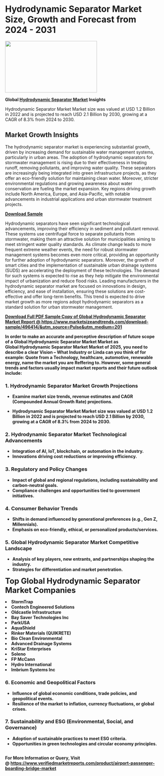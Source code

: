 <H1>Hydrodynamic Separator Market Size, Growth and Forecast from 2024 - 2031</H1><img class="aligncenter size-medium wp-image-584254" src="https://thirdeyenews.in/wp-content/uploads/2024/09/Global-Market-Research-300x168.jpeg" alt="" width="300" height="168" /><p><strong>Global&nbsp;<a href="https://www.marketsizeandtrends.com/download-sample/496414/&amp;utm_source=Pulse&amp;utm_medium=201">Hydrodynamic Separator Market</a> Insights</strong></p><p>Hydrodynamic Separator Market Market size was valued at USD 1.2 Billion in 2022 and is projected to reach USD 2.1 Billion by 2030, growing at a CAGR of 8.3% from 2024 to 2030.</p><p><h2>Market Growth Insights</h2> <p>The hydrodynamic separator market is experiencing substantial growth, driven by increasing demand for sustainable water management systems, particularly in urban areas. The adoption of hydrodynamic separators for stormwater management is rising due to their effectiveness in treating runoff, removing pollutants, and improving water quality. These separators are increasingly being integrated into green infrastructure projects, as they offer an eco-friendly solution for maintaining clean water. Moreover, stricter environmental regulations and growing awareness about water conservation are fueling the market expansion. Key regions driving growth include North America, Europe, and Asia-Pacific, with notable advancements in industrial applications and urban stormwater treatment projects.</p> <p><strong><a href="sample_link">Download Sample</a></strong></p> <p>Hydrodynamic separators have seen significant technological advancements, improving their efficiency in sediment and pollutant removal. These systems use centrifugal force to separate pollutants from stormwater, making them an attractive solution for municipalities aiming to meet stringent water quality standards. As climate change leads to more frequent extreme weather events, the need for robust stormwater management systems becomes even more critical, providing an opportunity for further adoption of hydrodynamic separators. Moreover, the growth of smart cities and the implementation of sustainable urban drainage systems (SUDS) are accelerating the deployment of these technologies. The demand for such systems is expected to rise as they help mitigate the environmental impact of urbanization and reduce flood risks. Leading manufacturers in the hydrodynamic separator market are focused on innovations in design, efficiency, and ease of installation, ensuring these solutions are cost-effective and offer long-term benefits. This trend is expected to drive market growth as more regions adopt hydrodynamic separators as a standard solution for urban stormwater management.</p> <p><strong><a href="more_info_link"></p><p><span class=""><strong>Download Full PDF Sample Copy of Global Hydrodynamic Separator Market Report</strong> @ <a href="https://www.marketsizeandtrends.com/download-sample/496414/&amp;utm_source=Pulse&amp;utm_medium=201" target="_blank">https://www.marketsizeandtrends.com/download-sample/496414/&amp;utm_source=Pulse&amp;utm_medium=201</a></span></p><p>In order to make an accurate and perceptive description of future scope of a Global&nbsp;Hydrodynamic Separator Market Market as Global&nbsp;Hydrodynamic Separator Market Market of 2025, you need to describe a clear Vision &ndash; What Industry or Linda can you think of for example: Quote from a Technology, healthcare, automotive, renewable energy, name the market you are Reffering to. However, some general trends and factors usually impact market reports and their future outlook include:</p><h3>1.&nbsp;<strong>Hydrodynamic Separator Market Growth Projections</strong></h3><ul><li>Examine market size trends, revenue estimates and CAGR (Compounded Annual Growth Rate) projections.</li><li><p>Hydrodynamic Separator Market Market size was valued at USD 1.2 Billion in 2022 and is projected to reach USD 2.1 Billion by 2030, growing at a CAGR of 8.3% from 2024 to 2030.</p></li></ul><h3>2.&nbsp;<strong>Hydrodynamic Separator Market Technological Advancements</strong></h3><ul><li>Integration of AI, IoT, blockchain, or automation in the industry.</li><li>Innovations driving cost reductions or improving efficiency.</li></ul><h3>3.&nbsp;<strong>Regulatory and Policy Changes</strong></h3><ul><li>Impact of global and regional regulations, including sustainability and carbon-neutral goals.</li><li>Compliance challenges and opportunities tied to government initiatives.</li></ul><h3>4.&nbsp;<strong>Consumer Behavior Trends</strong></h3><ul><li>Shifts in demand influenced by generational preferences (e.g., Gen Z, Millennials).</li><li>Emphasis on eco-friendly, ethical, or personalized products/services.</li></ul><h3>5.&nbsp;<strong>Global Hydrodynamic Separator Market Competitive Landscape</strong></h3><ul><li>Analysis of key players, new entrants, and partnerships shaping the industry.</li><li>Strategies for differentiation and market penetration.</li></ul><p data-pm-slice="1 1 []"><span style="color: inherit; font-family: inherit; font-size: 25px;">Top Global Hydrodynamic Separator Market Companies</span></p><div class="" data-test-id=""><p><li>StormTrap</li><li> Contech Engineered Solutions</li><li> Oldcastle Infrastructure</li><li> Bay Saver Technologies Inc</li><li> ParkUSA</li><li> AquaShield</li><li> Rinker Materials (QUIKRETE)</li><li> Bio Clean Environmental</li><li> Advanced Drainage Systems</li><li> KriStar Enterprises</li><li> Soleno</li><li> FP McCann</li><li> Hydro International</li><li> Imbrium Systems Inc</li></p></div><h3>6.&nbsp;<strong>Economic and Geopolitical Factors</strong></h3><ul><li>Influence of global economic conditions, trade policies, and geopolitical events.</li><li>Resilience of the market to inflation, currency fluctuations, or global crises.</li></ul><h3>7.&nbsp;<strong>Sustainability and ESG (Environmental, Social, and Governance)</strong></h3><ul><li>Adoption of sustainable practices to meet ESG criteria.</li><li>Opportunities in green technologies and circular economy principles.</li></ul><h2><strong style="font-size: 14px;">For More Information or Query, Visit @&nbsp;</strong><a style="background-color: #ffffff; font-size: 14px;" href="https://www.marketsizeandtrends.com/report/hydrodynamic-separator-market/" target="_blank">https://www.verifiedmarketreports.com/product/airport-passenger-boarding-bridge-market</a></h2>
